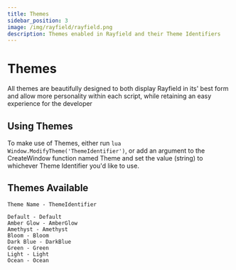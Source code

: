 ```yaml
---
title: Themes
sidebar_position: 3
image: /img/rayfield/rayfield.png
description: Themes enabled in Rayfield and their Theme Identifiers
---
```


# Themes
All themes are beautifully designed to both display Rayfield in its' best form and allow more personality within each script, while retaining an easy experience for the developer

## Using Themes
To make use of Themes, either run ```lua Window.ModifyTheme('ThemeIdentifier')```, or add an argument to the CreateWindow function named Theme and set the value (string) to whichever Theme Identifier you'd like to use.

## Themes Available

```
Theme Name - ThemeIdentifier

Default - Default
Amber Glow - AmberGlow
Amethyst - Amethyst
Bloom - Bloom
Dark Blue - DarkBlue
Green - Green
Light - Light
Ocean - Ocean
```
